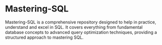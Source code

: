 # Mastering-SQL
Mastering-SQL is a comprehensive repository designed to help in practice, understand and excel in SQL. It covers everything from fundamental database concepts to advanced query optimization techniques, providing a structured approach to mastering SQL.
